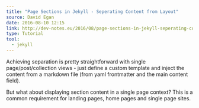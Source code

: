 ```yaml
---
title: "Page Sections in Jekyll - Seperating Content from Layout"
source: David Egan
date: 2016-08-10 12:15
link: http://dev-notes.eu/2016/08/page-sections-in-jekyll-seperating-content-from-layout/
type: Tutorial
tool:
  - jekyll
---
```

Achieving separation is pretty straightforward with single page/post/collection views - just define a custom template and inject the content from a markdown file (from yaml frontmatter and the main content field).

But what about displaying section content in a single page context? This is a common requirement for landing pages, home pages and single page sites.





